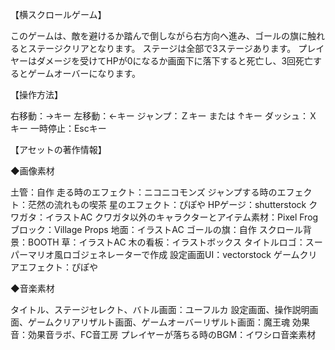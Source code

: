 【横スクロールゲーム】

このゲームは、敵を避けるか踏んで倒しながら右方向へ進み、ゴールの旗に触れるとステージクリアとなります。
ステージは全部で3ステージあります。
プレイヤーはダメージを受けてHPが0になるか画面下に落下すると死亡し、3回死亡するとゲームオーバーになります。

【操作方法】

右移動：→キー
左移動：←キー
ジャンプ：Ｚキー または ↑キー
ダッシュ：Ｘキー
一時停止：Escキー

【アセットの著作情報】

◆画像素材

土管：自作
走る時のエフェクト：ニコニコモンズ
ジャンプする時のエフェクト：茫然の流れもの喫茶
星のエフェクト：ぴぽや
HPゲージ：shutterstock
クワガタ：イラストAC
クワガタ以外のキャラクターとアイテム素材：Pixel Frog
ブロック：Village Props
地面：イラストAC
ゴールの旗：自作
スクロール背景：BOOTH
草：イラストAC
木の看板：イラストボックス
タイトルロゴ：スーパーマリオ風ロゴジェネレーターで作成
設定画面UI：vectorstock
ゲームクリアエフェクト：ぴぽや

◆音楽素材

タイトル、ステージセレクト、バトル画面：ユーフルカ
設定画面、操作説明画面、ゲームクリアリザルト画面、ゲームオーバーリザルト画面：魔王魂
効果音：効果音ラボ、FC音工房
プレイヤーが落ちる時のBGM：イワシロ音楽素材
